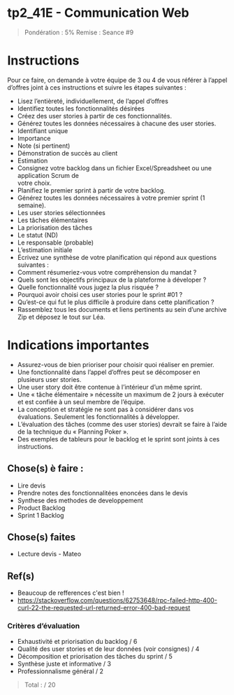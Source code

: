 # tp2_41E - Communication Web

> Pondération : 5%
> Remise : Seance #9

# Instructions

Pour ce faire, on demande à votre équipe de 3 ou 4 de vous référer à l’appel d’offres joint à ces instructions et suivre les étapes suivantes :

- Lisez l’entièreté, individuellement, de l’appel d’offres
- Identifiez toutes les fonctionnalités désirées
- Créez des user stories à partir de ces fonctionnalités.
- Générez toutes les données nécessaires à chacune des user stories.
- Identifiant unique
- Importance
- Note (si pertinent)
- Démonstration de succès au client
- Estimation
- Consignez votre backlog dans un fichier Excel/Spreadsheet ou une application Scrum de  
  votre choix.
- Planifiez le premier sprint à partir de votre backlog.
- Générez toutes les données nécessaires à votre premier sprint (1 semaine).
- Les user stories sélectionnées
- Les tâches élémentaires
- La priorisation des tâches
- Le statut (ND)
- Le responsable (probable)
- L’estimation initiale
- Écrivez une synthèse de votre planification qui répond aux questions suivantes :
- Comment résumeriez-vous votre compréhension du mandat ?
- Quels sont les objectifs principaux de la plateforme à déveloper ?
- Quelle fonctionnalité vous jugez la plus risquée ?
- Pourquoi avoir choisi ces user stories pour le sprint #01 ?
- Qu’est-ce qui fut le plus difficile à produire dans cette planification ?
- Rassemblez tous les documents et liens pertinents au sein d’une archive Zip et déposez le
  tout sur Léa.

# Indications importantes

- Assurez-vous de bien prioriser pour choisir quoi réaliser en premier.
- Une fonctionnalité dans l’appel d’offres peut se décomposer en plusieurs user stories.
- Une user story doit être contenue à l’intérieur d’un même sprint.
- Une « tâche élémentaire » nécessite un maximum de 2 jours à exécuter et est confiée à un
  seul membre de l’équipe.
- La conception et stratégie ne sont pas à considérer dans vos évaluations. Seulement les
  fonctionnalités à développer.
- L’évaluation des tâches (comme des user stories) devrait se faire à l’aide de la technique
  du « Planning Poker ».
- Des exemples de tableurs pour le backlog et le sprint sont joints à ces instructions.

## Chose(s) è faire :

- Lire devis
- Prendre notes des fonctionnalitées enoncées dans le devis
- Synthese des methodes de developpement
- Product Backlog
- Sprint 1 Backlog

## Chose(s) faites

- Lecture devis - Mateo

## Ref(s)

- Beaucoup de refferences c'est bien !
- https://stackoverflow.com/questions/62753648/rpc-failed-http-400-curl-22-the-requested-url-returned-error-400-bad-request

### Critères d’évaluation

- Exhaustivité et priorisation du backlog / 6
- Qualité des user stories et de leur données (voir consignes) / 4
- Décomposition et priorisation des tâches du sprint / 5
- Synthèse juste et informative / 3
- Professionnalisme général / 2

> Total : / 20
